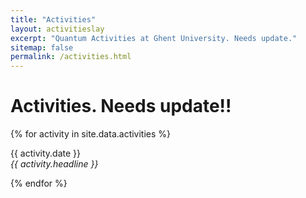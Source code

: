 ```yaml
---
title: "Activities"
layout: activitieslay
excerpt: "Quantum Activities at Ghent University. Needs update."
sitemap: false
permalink: /activities.html
---
```


# Activities. Needs update!!

{% for activity in site.data.activities %}
<p>{{ activity.date }} <br>
<em>{{ activity.headline }}</em></p>
{% endfor %}

